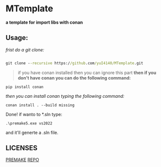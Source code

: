 # MTemplate
**a template for import libs with conan**
## Usage:
*frist do a git clone:*

```bat

git clone --recursive https://github.com/yuI4140/MTemplate.git
```
>if you have conan installed then you can ignore this part
**then if you don't have conan you can do the following command:**

```
pip install conan
```
*then you can install conan typing the following command:*
```
conan install . --build missing
```

Done!
if wanto to *.sln type:
```
.\premake5.exe vs2022
```
and it'll generte a .sln file.
## LICENSES
[PREMAKE](premake5.LICENSE.txt)
[REPO](LICENSE)

